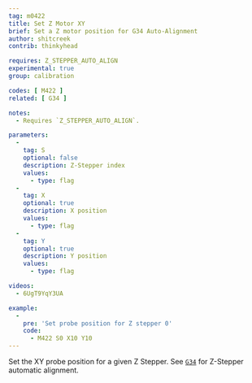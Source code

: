 ```yaml
---
tag: m0422
title: Set Z Motor XY
brief: Set a Z motor position for G34 Auto-Alignment
author: shitcreek
contrib: thinkyhead

requires: Z_STEPPER_AUTO_ALIGN
experimental: true
group: calibration

codes: [ M422 ]
related: [ G34 ]

notes:
  - Requires `Z_STEPPER_AUTO_ALIGN`.

parameters:
  -
    tag: S
    optional: false
    description: Z-Stepper index
    values:
      - type: flag
  -
    tag: X
    optional: true
    description: X position
    values:
      - type: flag
  -
    tag: Y
    optional: true
    description: Y position
    values:
      - type: flag

videos:
  - 6UgT9YqY3UA

example:
  -
    pre: 'Set probe position for Z stepper 0'
    code:
      - M422 S0 X10 Y10
---
```


Set the XY probe position for a given Z Stepper. See [`G34`](/docs/gcode/G034.html) for Z-Stepper automatic alignment.
